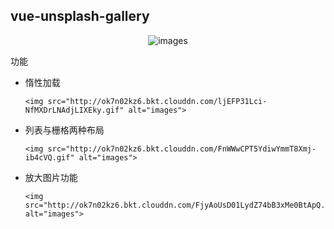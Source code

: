## vue-unsplash-gallery

<p align="center">
    <img src="http://ok7n02kz6.bkt.clouddn.com/Fg4b0gD4eaJ5Vod49xpZ8oGxjDY0.png" alt="images">
</p>  


功能
- 惰性加载

  <p align="center">

  ```
  <img src="http://ok7n02kz6.bkt.clouddn.com/ljEFP31Lci-NfMXDrLNAdjLIXEky.gif" alt="images">
  ```

  </p>  

- 列表与栅格两种布局

  <p align="center">

  ```
  <img src="http://ok7n02kz6.bkt.clouddn.com/FnWWwCPT5YdiwYmmT8Xmj-ib4cVQ.gif" alt="images">
  ```

  </p>  

- 放大图片功能

  <p align="center">

  ```
  <img src="http://ok7n02kz6.bkt.clouddn.com/FjyAoUsD01LydZ74bB3xMe0BtApQ.gif" alt="images">
  ```

  </p>  

  ​
